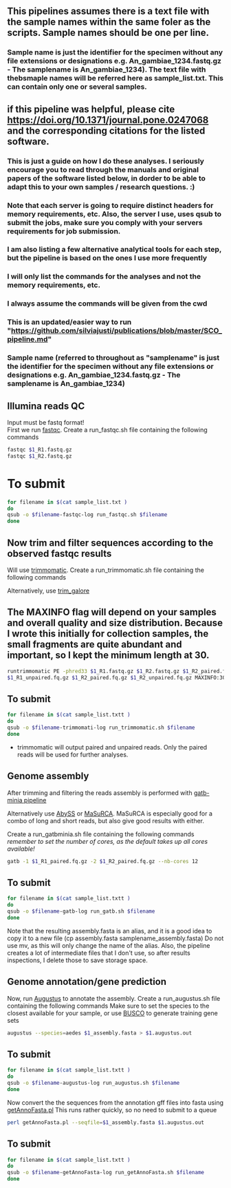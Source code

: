 ## This pipelines assumes there is a text file with the sample names within the same foler as the scripts. Sample names should be one per line. 
### Sample name is just the identifier for the specimen without any file extensions or designations e.g. An_gambiae_1234.fastq.gz - The samplename is An_gambiae_1234). The text file with thebsmaple names will be referred here as sample_list.txt. This can contain only one or several samples. 

## if this pipeline was helpful, please cite **https://doi.org/10.1371/journal.pone.0247068** and the corresponding citations for the listed software. 
### This is just a guide on how I do these analyses. I seriously encourage you to read through the manuals and original papers of the software listed below, in dorder to be able to adapt this to your own samples /  research questions. :) 
### Note that each server is going to require distinct headers for memory requirements, etc. Also, the server I use, uses qsub to submit the jobs, make sure you comply with your servers requirements for job submission. 
### I am also listing a few alternative analytical tools for each step, but the pipeline is based on the ones I use more frequently
### I will only list the commands for the analyses and not the memory requirements, etc.
###  I always assume the commands will be given from the cwd
### This is an updated/easier way to run "https://github.com/silviajusti/publications/blob/master/SCO_pipeline.md"

### Sample name (referred to throughout as "samplename" is just the identifier for the specimen without any file extensions or designations e.g. An_gambiae_1234.fastq.gz - The samplename is An_gambiae_1234)

## Illumina reads QC
Input must be fastq format!\
First we run [fastqc](https://www.bioinformatics.babraham.ac.uk/projects/fastqc/).
Create a run_fastqc.sh file containing the following commands 

```bash
fastqc $1_R1.fastq.gz
fastqc $1_R2.fastq.gz
```

# To submit
```bash
for filename in $(cat sample_list.txt )
do  
qsub -o $filename-fastqc-log run_fastqc.sh $filename
done
```

## Now trim and filter sequences according to the observed fastqc results
Will use [trimmomatic](http://www.usadellab.org/cms/?page=trimmomatic).
Create a run_trimmomatic.sh file containing the following commands 

Alternatively, use [trim_galore](https://www.bioinformatics.babraham.ac.uk/projects/trim_galore/)

## The MAXINFO flag will depend on your samples and overall quality and size distribution. Because I wrote this initially for collection samples, the small fragments are quite abundant and important, so I kept the minimum length at 30. 

```bash
runtrimmomatic PE -phred33 $1_R1.fastq.gz $1_R2.fastq.gz $1_R2_paired.fq.gz \
$1_R1_unpaired.fq.gz $1_R2_paired.fq.gz $1_R2_unpaired.fq.gz MAXINFO:30:0.8
```

## To submit
```bash
for filename in $(cat sample_list.txtt )
do  
qsub -o $filename-trimmomati-log run_trimmomatic.sh $filename
done
```

* trimmomatic will output paired and unpaired reads. Only the paired reads will be used for further analyses.


## Genome assembly
After trimming and filtering the reads assembly is performed with [gatb-minia pipeline](https://github.com/GATB/gatb-minia-pipeline)

Alternatively use [AbySS](https://github.com/bcgsc/abyss) or [MaSuRCA](https://github.com/alekseyzimin/masurca). MaSuRCA is especially good for a combo of long and short reads, but also give good results with either. 
 
Create a run_gatbminia.sh file containing the following commands 
*remember to set the number of cores, as the default takes up all cores available!*

```bash
gatb -1 $1_R1_paired.fq.gz -2 $1_R2_paired.fq.gz --nb-cores 12
```

## To submit
```bash
for filename in $(cat sample_list.txtt )
do  
qsub -o $filename-gatb-log run_gatb.sh $filename
done
```
Note that the resulting assembly.fasta is an alias, and it is a good idea to copy it to a new file (cp assembly.fasta samplename_assembly.fasta) Do not use mv, as this will only change the name of the alias. Also, the pipeline creates a lot of intermediate files that I don't use, so after results inspections, I delete those to save storage space.


## Genome annotation/gene prediction
Now, run [Augustus](http://bioinf.uni-greifswald.de/augustus/) to annotate the assembly.
Create a run_augustus.sh file containing the following commands 
Make sure to set the species to the closest available for your sample, or use [BUSCO](https://busco.ezlab.org/) to generate training gene sets

```bash
augustus --species=aedes $1_assembly.fasta > $1.augustus.out
```

## To submit
```bash
for filename in $(cat sample_list.txtt )
do  
qsub -o $filename-augustus-log run_augustus.sh $filename
done
```

Now convert the the sequences from the annotation gff files into fasta using [getAnnoFasta.pl]( https://raw.githubusercontent.com/nextgenusfs/augustus/master/scripts/getAnnoFasta.pl)
This runs rather quickly, so no need to submit to a queue
```bash
perl getAnnoFasta.pl --seqfile=$1_assembly.fasta $1.augustus.out
```

## To submit
```bash
for filename in $(cat sample_list.txtt )
do  
qsub -o $filename-getAnnoFasta-log run_getAnnoFasta.sh $filename
done
```



